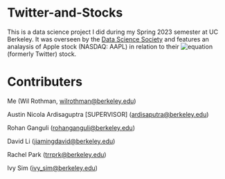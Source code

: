 # Twitter-and-Stocks
This is a data science project I did during my Spring 2023 semester at UC Berkeley. It was overseen by the [Data Science Society](https://dssberkeley.com/) and features an analaysis of Apple stock (NASDAQ: AAPL) in relation to their ![equation](https://latex.codecogs.com/svg.image?\mathbb{X}) (formerly Twitter) stock. 

# Contributers
Me (Wil Rothman, wilrothman@berkeley.edu)

Austin Nicola Ardisaguptra [SUPERVISOR] (ardisaputra@berkeley.edu)

Rohan Ganguli (rohanganguli@berkeley.edu)

David Li (jiamingdavid@berkeley.edu)

Rachel Park (trrprk@berkeley.edu)

Ivy Sim (ivy_sim@berkeley.edu)
